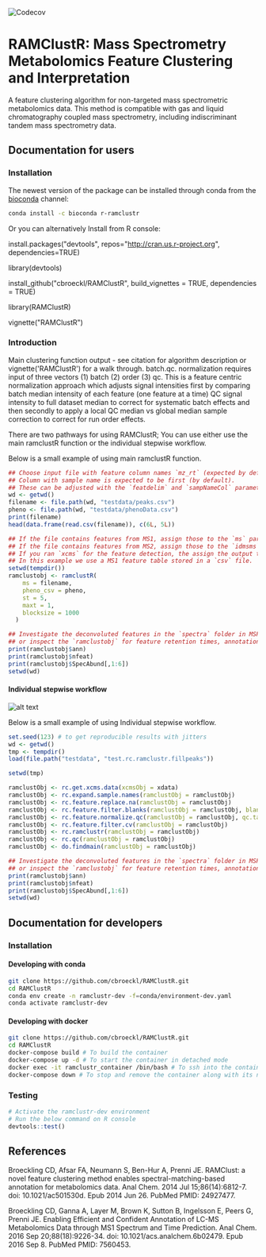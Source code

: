 ![Codecov](https://img.shields.io/codecov/c/github/cbroeckl/RAMClustR)

# RAMClustR: Mass Spectrometry Metabolomics Feature Clustering and Interpretation
A feature clustering algorithm for non-targeted mass spectrometric metabolomics data. This method is compatible with gas and liquid chromatography coupled mass spectrometry, including indiscriminant tandem mass spectrometry data.

## Documentation for users

### Installation
The newest version of the package can be installed through conda from the [bioconda](https://anaconda.org/bioconda/r-ramclustr) channel:

```bash
conda install -c bioconda r-ramclustr
```

Or you can alternatively Install from R console:

install.packages("devtools", repos="http://cran.us.r-project.org", dependencies=TRUE)

library(devtools)

install_github("cbroeckl/RAMClustR", build_vignettes = TRUE, dependencies = TRUE)

library(RAMClustR)

vignette("RAMClustR")

### Introduction
Main clustering function output - see citation for algorithm description or vignette('RAMClustR') for a walk through. batch.qc. normalization requires input of three vectors (1) batch (2) order (3) qc. This is a feature centric normalization approach which adjusts signal intensities first by comparing batch median intensity of each feature (one feature at a time) QC signal intensity to full dataset median to correct for systematic batch effects and then secondly to apply a local QC median vs global median sample correction to correct for run order effects.

There are two pathways for using RAMClustR; You can use either use the main ramclustR function or the individual stepwise workflow. 

Below is a small example of using main ramclustR function.
```R
## Choose input file with feature column names `mz_rt` (expected by default).
## Column with sample name is expected to be first (by default).
## These can be adjusted with the `featdelim` and `sampNameCol` parameters.
wd <- getwd()
filename <- file.path(wd, "testdata/peaks.csv")
pheno <- file.path(wd, "testdata/phenoData.csv") 
print(filename)
head(data.frame(read.csv(filename)), c(6L, 5L))

## If the file contains features from MS1, assign those to the `ms` parameter.
## If the file contains features from MS2, assign those to the `idmsms` parameter.
## If you ran `xcms` for the feature detection, the assign the output to the `xcmsObj` parameter.
## In this example we use a MS1 feature table stored in a `csv` file.
setwd(tempdir())
ramclustobj <- ramclustR(
    ms = filename,
    pheno_csv = pheno,
    st = 5,
    maxt = 1,
    blocksize = 1000
  )

## Investigate the deconvoluted features in the `spectra` folder in MSP format
## or inspect the `ramclustobj` for feature retention times, annotations etc.
print(ramclustobj$ann)
print(ramclustobj$nfeat)
print(ramclustobj$SpecAbund[,1:6])
setwd(wd)
```

#### Individual stepwise workflow
![alt text](https://github.com/zargham-ahmad/RAMClustR/blob/issue_14/docs/ramclustR.png)

Below is a small example of using Individual stepwise workflow.
```R
set.seed(123) # to get reproducible results with jitters
wd <- getwd()
tmp <- tempdir()
load(file.path("testdata", "test.rc.ramclustr.fillpeaks"))

setwd(tmp)

ramclustObj <- rc.get.xcms.data(xcmsObj = xdata)
ramclustObj <- rc.expand.sample.names(ramclustObj = ramclustObj)
ramclustObj <- rc.feature.replace.na(ramclustObj = ramclustObj)
ramclustObj <- rc.feature.filter.blanks(ramclustObj = ramclustObj, blank.tag = "Blanc")
ramclustObj <- rc.feature.normalize.qc(ramclustObj = ramclustObj, qc.tag = "QC")
ramclustObj <- rc.feature.filter.cv(ramclustObj = ramclustObj)
ramclustObj <- rc.ramclustr(ramclustObj = ramclustObj)
ramclustObj <- rc.qc(ramclustObj = ramclustObj)
ramclustObj <- do.findmain(ramclustObj = ramclustObj)

## Investigate the deconvoluted features in the `spectra` folder in MSP format
## or inspect the `ramclustobj` for feature retention times, annotations etc.
print(ramclustobj$ann)
print(ramclustobj$nfeat)
print(ramclustobj$SpecAbund[,1:6])
setwd(wd)
```

## Documentation for developers

### Installation

#### Developing with conda
```bash
git clone https://github.com/cbroeckl/RAMClustR.git
cd RAMClustR
conda env create -n ramclustr-dev -f=conda/environment-dev.yaml
conda activate ramclustr-dev
```

#### Developing with docker
```bash
git clone https://github.com/cbroeckl/RAMClustR.git
cd RAMClustR
docker-compose build # To build the container
docker-compose up -d # To start the container in detached mode
docker exec -it ramclustr_container /bin/bash # To ssh into the container
docker-compose down # To stop and remove the container along with its network
```

### Testing
```R
# Activate the ramclustr-dev environment
# Run the below command on R console
devtools::test()
```

## References
Broeckling CD, Afsar FA, Neumann S, Ben-Hur A, Prenni JE. RAMClust: a novel feature clustering method enables spectral-matching-based annotation for metabolomics data. Anal Chem. 2014 Jul 15;86(14):6812-7. doi: 10.1021/ac501530d. Epub 2014 Jun 26. PubMed PMID: 24927477.

Broeckling CD, Ganna A, Layer M, Brown K, Sutton B, Ingelsson E, Peers G, Prenni JE. Enabling Efficient and Confident Annotation of LC-MS Metabolomics Data through MS1 Spectrum and Time Prediction. Anal Chem. 2016 Sep 20;88(18):9226-34. doi: 10.1021/acs.analchem.6b02479. Epub 2016 Sep 8. PubMed PMID: 7560453.

